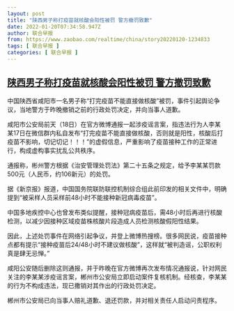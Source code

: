 ```yaml
---
layout: post
title: "陕西男子称打疫苗就核酸会阳性被罚 警方撤罚致歉"
date: 2022-01-20T07:34:58.947Z
author: 联合早报
from: https://www.zaobao.com/realtime/china/story20220120-1234833
tags: [ 联合早报 ]
categories: [ 联合早报 ]
---
```

<!--1642684740000-->
[陕西男子称打疫苗就核酸会阳性被罚 警方撤罚致歉](https://www.zaobao.com/realtime/china/story20220120-1234833)
------

<div>
<p>中国陕西省咸阳市一名男子称“打完疫苗不能直接做核酸”被罚，事件引起舆论争议，当地警方于昨晚撤销之前的行政处罚决定，并向当事人道歉。</p><p>咸阳市公安局前天（18日）在官方微博通报一起涉疫谣言案，指违法行为人李某某17日在微信群内私自发布“打完疫苗不能直接做核酸，否则就是阳性，核酸后打疫苗不影响，切记切记！！！”的虚假信息，严重影响了疫苗接种工作的正常进行，构成虚构事实扰乱公共秩序。</p><p>通报称，彬州警方根据《治安管理处罚法》第二十五条之规定，给予李某某罚款500元（人民币，约106新元）的处罚。</p><section id="imu"><div id="dfp-ad-imu1">        </div></section><p>据《新京报》报道，中国国务院联防联控机制综合组此前印发的相关文件中，明确提到“被采样人员采样前48小时不能接种新冠病毒疫苗”。</p><p>中国多地疾控中心也曾发布类似提醒，接种冠病疫苗后，需48小时后再进行核酸检测，以减少因接种区域疫苗株核酸片段造成人员检测核酸假阳性结果。</p><p>因此，上述处罚事件在网络引起争议，并登上微博热搜榜。很多网民说，疫苗接种点都有提示“接种疫苗后24/48小时不建议做核酸”，这样就“被判造谣，公职权利真是肆无忌惮。”</p><div id="innity-in-post"></div><div id="dfp-ad-midarticlespecial">        </div><p>咸阳公安随后删除这则通报，并于昨晚在官方微博再次发布情况通报说，针对网民关注的李某某涉疫谣言案，郴州市公安局立即启动案件复核机制。经核查，李某某的行为不构成违法，现已撒销对其作出的行政处罚决定。</p><p>郴州市公安局已向当事人赔礼道歉、退还罚款，并对相关责任人启动问责程序。</p>      <div class="cx_paywall_placeholder" id="sph_cdp_40"></div>
</div>
